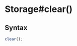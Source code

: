 # Storage#clear()


<!-- examples -->
<!-- examples -->

## Syntax

```js
clear();
```

<!-- parameters -->
<!-- parameters -->

<!-- return -->
<!-- return -->
